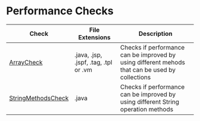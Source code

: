 # Performance Checks

Check | File Extensions | Description
----- | --------------- | -----------
[ArrayCheck](checks/array_check.markdown#arraycheck) | .java, .jsp, .jspf, .tag, .tpl or .vm | Checks if performance can be improved by using different mehods that can be used by collections |
[StringMethodsCheck](checks/string_methods_check.markdown#stringmethodscheck) | .java | Checks if performance can be improved by using different String operation methods |